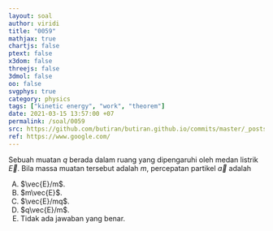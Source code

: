 ```yaml
---
layout: soal
author: viridi
title: "0059"
mathjax: true
chartjs: false
ptext: false
x3dom: false
threejs: false
3dmol: false
oo: false
svgphys: true
category: physics
tags: ["kinetic energy", "work", "theorem"]
date: 2021-03-15 13:57:00 +07
permalink: /soal/0059
src: https://github.com/butiran/butiran.github.io/commits/master/_posts/soal/04/2021-03-15-work-electric-field.md
ref: https://www.google.com/
---
```

Sebuah muatan $q$ berada dalam ruang yang dipengaruhi oleh medan listrik $\vec{E}$. Bila massa muatan tersebut adalah $m$, percepatan partikel $\vec{a}$ adalah

<ol type="A">
<li>$\vec{E}/m$.
<li>$m\vec{E}$.
<li>$\vec{E}/mq$.
<li>$q\vec{E}/m$.
<li>Tidak ada jawaban yang benar.
